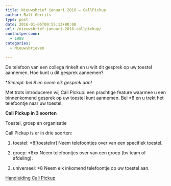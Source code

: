 ```yaml
---
title: Nieuwsbrief januari 2016 – CallPickup
author: Ralf Gerrits
type: post
date: 2016-01-05T09:55:13+00:00
url: /nieuwsbrief-januari-2016-callpickup/
contactpersoon:
  - 1988
categories:
  - Nieuwsbrieven

---
```

De telefoon van een collega rinkelt en u wilt dit gesprek op uw toestel aannemen. Hoe kunt u dit gesprek aannemen?

**Simmpl: bel *8 en neem elk gesprek aan!**

<!--more-->



Met trots introduceren wij Call Pickup: een prachtige feature waarmee u een binnenkomend gesprek op uw toestel kunt aannemen. Bel *8 en u trekt het telefoontje naar uw toestel.

**Call Pickup in 3 soorten**

Toestel, groep en organisatie

Call Pickup is er in drie soorten:

1. toestel: *8[toestelnr]
Neem telefoontjes over van een specifiek toestel.

2. groep: *8xx
Neem telefoontjes over van een groep (bv team of afdeling).

3. universeel: *8
Neem elk inkomend telefoontje op uw toestel aan.

<a class="button" href="http://www.simmpl.nl/downloads/Simmpl_handleiding_CallPickup.pdf" target="_blank">Handleiding Call Pickup</a>